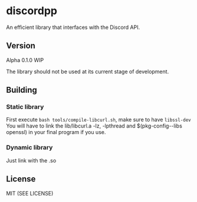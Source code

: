 # discordpp

An efficient library that interfaces with the Discord API.

## Version

Alpha 0.1.0 WIP

The library should not be used at its current stage of development.

## Building

### Static library

First execute `bash tools/compile-libcurl.sh`, make sure to have `libssl-dev`
You will have to link the lib/libcurl.a -lz, -lpthread and $(pkg-config--libs openssl) in your final program if you use.

### Dynamic library

Just link with the .so

## License

MIT (SEE LICENSE)